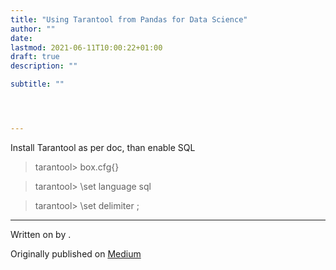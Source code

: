 ```yaml
---
title: "Using Tarantool from Pandas for Data Science"
author: ""
date: 
lastmod: 2021-06-11T10:00:22+01:00
draft: true
description: ""

subtitle: ""




---
```


Install Tarantool as per doc, than enable SQL 

> tarantool> box.cfg{}

> tarantool> \set language sql

> tarantool> \set delimiter ;

* * *
Written on  by .

Originally published on [Medium]()
